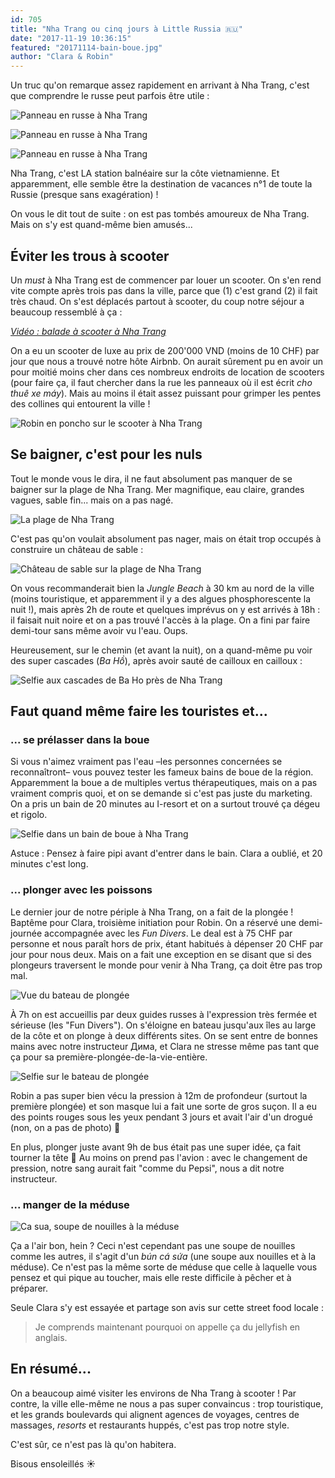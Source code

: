 ```yaml
---
id: 705
title: "Nha Trang ou cinq jours à Little Russia 🇷🇺"
date: "2017-11-19 10:36:15"
featured: "20171114-bain-boue.jpg"
author: "Clara & Robin"
---
```


Un truc qu'on remarque assez rapidement en arrivant à Nha Trang, c'est que
comprendre le russe peut parfois être utile :

![Panneau en russe à Nha Trang](20171110-russe3.jpg)

![Panneau en russe à Nha Trang](20171115-russe1.jpg)

![Panneau en russe à Nha Trang](20171114-russe4.jpg "On comprend pas le russe")

Nha Trang, c'est LA station balnéaire sur la côte vietnamienne. Et apparemment,
elle semble être la destination de vacances n°1 de toute la Russie (presque sans
exagération) !

On vous le dit tout de suite : on est pas tombés amoureux de Nha Trang. Mais on
s'y est quand-même bien amusés...

## Éviter les trous à scooter

Un *must* à Nha Trang est de commencer par louer un scooter. On s'en rend vite
compte après trois pas dans la ville, parce que (1) c'est grand (2) il fait très
chaud. On s'est déplacés partout à scooter, du coup notre séjour a beaucoup
ressemblé à ça :

_[Vidéo : balade à scooter à Nha Trang](https://youtu.be/FQ4BF1ZVUFw)_

On a eu un scooter de luxe au prix de 200'000 VND (moins de 10 CHF) par jour que
nous a trouvé notre hôte Airbnb. On aurait sûrement pu en avoir un pour moitié
moins cher dans ces nombreux endroits de location de scooters (pour faire ça, il
faut chercher dans la rue les panneaux où il est écrit _cho thuê xe máy_). Mais
au moins il était assez puissant pour grimper les pentes des collines qui
entourent la ville !

![Robin en poncho sur le scooter à Nha Trang](20171114-scooter-robin.jpg)

## Se baigner, c'est pour les nuls

Tout le monde vous le dira, il ne faut absolument pas manquer de se baigner sur
la plage de Nha Trang. Mer magnifique, eau claire, grandes vagues, sable fin...
mais on a pas nagé.

![La plage de Nha Trang](20171112-plage-nha-trang.jpg)

C'est pas qu'on voulait absolument pas nager, mais on était trop occupés à
construire un château de sable :

![Château de sable sur la plage de Nha Trang](20171112-chateau2-nha-trang.jpg)

On vous recommanderait bien la _Jungle Beach_ à 30 km au nord de la ville (moins
touristique, et apparemment il y a des algues phosphorescente la nuit !), mais
après 2h de route et quelques imprévus on y est arrivés à 18h : il faisait nuit
noire et on a pas trouvé l'accès à la plage. On a fini par faire demi-tour sans
même avoir vu l'eau. Oups.

Heureusement, sur le chemin (et avant la nuit), on a quand-même pu voir des
super cascades (_Ba Hồ_), après avoir sauté de cailloux en cailloux :

![Selfie aux cascades de Ba Ho près de Nha Trang](20171113-waterfall-selfie.jpg "Ça nous rappelait un peu les gorges de l'Ardèche")

## Faut quand même faire les touristes et...

### ... se prélasser dans la boue

Si vous n'aimez vraiment pas l'eau –les personnes concernées se reconnaîtront–
vous pouvez tester les fameux bains de boue de la région. Apparemment la boue a
de multiples vertus thérapeutiques, mais on a pas vraiment compris quoi, et on
se demande si c'est pas juste du marketing. On a pris un bain de 20 minutes au
I-resort et on a surtout trouvé ça dégeu et rigolo.

![Selfie dans un bain de boue à Nha Trang](20171114-bain-boue.jpg "Personne ne sait comment ils lavent la boue entre deux utilisations")

Astuce : Pensez à faire pipi avant d'entrer dans le bain. Clara a oublié, et 20
minutes c'est long.

### ... plonger avec les poissons

Le dernier jour de notre périple à Nha Trang, on a fait de la plongée ! Baptême
pour Clara, troisième initiation pour Robin. On a réservé une demi-journée
accompagnée avec les *Fun Divers*. Le deal est à 75 CHF par personne et nous
paraît hors de prix, étant habitués à dépenser 20 CHF par jour pour nous deux.
Mais on a fait une exception en se disant que si des plongeurs traversent le
monde pour venir à Nha Trang, ça doit être pas trop mal.

![Vue du bateau de plongée](20171115-mer-nha-trang.jpg "Depuis le bateau, les télécabines qui relient la ville et un parc d'attractions sur une île")

À 7h on est accueillis par deux guides russes à l'expression très fermée et
sérieuse (les "Fun Divers"). On s'éloigne en bateau jusqu'aux îles au large de
la côte et on plonge à deux différents sites. On se sent entre de bonnes mains
avec notre instructeur Дима, et Clara ne stresse même pas tant que ça pour sa
première-plongée-de-la-vie-entière.

![Selfie sur le bateau de plongée](20171115-plongee-nous.jpg)

Robin a pas super bien vécu la pression à 12m de profondeur (surtout la première
plongée) et son masque lui a fait une sorte de gros suçon. Il a eu des points
rouges sous les yeux pendant 3 jours et avait l'air d'un drogué (non, on a pas
de photo) 😬

En plus, plonger juste avant 9h de bus était pas une super idée, ça fait tourner
la tête 🤢 Au moins on prend pas l'avion : avec le changement de pression, notre
sang aurait fait "comme du Pepsi", nous a dit notre instructeur.

### ... manger de la méduse

![Ca sua, soupe de nouilles à la méduse](20171115-ca-sua.jpg "Clara soulève la méduse avec ses baguettes")

Ça a l'air bon, hein ? Ceci n'est cependant pas une soupe de nouilles comme les
autres, il s'agit d'un _bún cá sứa_ (une soupe aux nouilles et à la méduse). Ce
n'est pas la même sorte de méduse que celle à laquelle vous pensez et qui pique
au toucher, mais elle reste difficile à pêcher et à préparer.

Seule Clara s'y est essayée et partage son avis sur cette street food locale :

> Je comprends maintenant pourquoi on appelle ça du jellyfish en anglais.

## En résumé...

On a beaucoup aimé visiter les environs de Nha Trang à scooter ! Par contre, la
ville elle-même ne nous a pas super convaincus : trop touristique, et les grands
boulevards qui alignent agences de voyages, centres de massages, *resorts* et
restaurants huppés, c'est pas trop notre style.

C'est sûr, ce n'est pas là qu'on habitera.

Bisous ensoleillés ☀️
